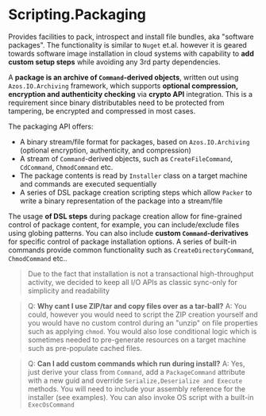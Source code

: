 ﻿# Scripting.Packaging

Provides facilities to pack, introspect and install file bundles, aka "software packages".
The functionality is similar to `Nuget` et.al. however it is geared towards software
image installation in cloud systems with capability to **add custom setup steps** while avoiding 
any 3rd party dependencies.

A **package is an archive of `Command`-derived objects**, written out using `Azos.IO.Archiving` framework,
which supports **optional compression, encryption and authenticity checking** via **crypto API** integration.
This is a requirement since binary distributables need to be protected from tampering, be encrypted and compressed in most cases.

The packaging API offers:

* A binary stream/file format for packages, based on `Azos.IO.Archiving` (optional encryption, authenticity, and compression)
* A stream of `Command`-derived objects, such as `CreateFileCommand`, `CdCommand`, `ChmodCommand` etc.
* The package contents is read by `Installer` class on a target machine and commands are executed sequentially
* A series of DSL package creation scripting steps which allow `Packer` to write a binary representation of the package into a stream/file

The usage **of DSL steps** during package creation allow for fine-grained control of package content, for example,
you can include/exclude files using globing patterns. You can also include **custom `Command`-derivatives**
for specific control of package installation options. A series of built-in commands provide common functionality such as `CreateDirectoryCommand`, `ChmodCommand` etc..

> Due to the fact that installation is not a transactional high-throughput activity, we decided to keep all I/O APIs as
> classic sync-only for simplicity and readability


> Q: **Why cant I use ZIP/tar and copy files over as a tar-ball?**
> A: You could, however you would need to script the ZIP creation yourself and you would have no custom control
> during an "unzip" on file properties such as applying `chmod`. You would also lose conditional logic which is sometimes needed
> to pre-generate resources on a target machine such as pre-populate cached files.


> Q: **Can I add custom commands which run during install?**
> A: Yes, just derive your class from `Command`, add a `PackageCommand` attribute with a new guid and override `Serialize,Deserialize and Execute` methods.
> You will need to include your assembly reference for the installer (see examples).
> You can also invoke OS script with a built-in `ExecOsCommand`


